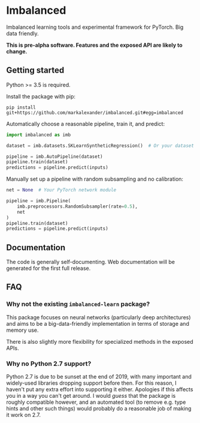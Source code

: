 
# Imbalanced

Imbalanced learning tools and experimental framework for PyTorch.
Big data friendly.

**This is pre-alpha software.  Features and the exposed API are likely to change.**


## Getting started

Python >= 3.5 is required.

Install the package with pip:

    pip install git+https://github.com/markalexander/imbalanced.git#egg=imbalanced


Automatically choose a reasonable pipeline, train it, and predict:

```python
import imbalanced as imb

dataset = imb.datasets.SKLearnSyntheticRegression()  # Or your dataset

pipeline = imb.AutoPipeline(dataset)
pipeline.train(dataset)
predictions = pipeline.predict(inputs)
```

Manually set up a pipeline with random subsampling and no calibration:

```python
net = None  # Your PyTorch network module

pipeline = imb.Pipeline(
    imb.preprocessors.RandomSubsampler(rate=0.5),
    net
)
pipeline.train(dataset)
predictions = pipeline.predict(inputs)
```


## Documentation

The code is generally self-documenting.  Web documentation will be generated
for the first full release.


## FAQ

### **Why not the existing `imbalanced-learn` package?**

This package focuses on neural networks (particularly deep architectures) and
aims to be a big-data-friendly implementation in terms of storage and memory
use.

There is also slightly more flexibility for specialized methods in the exposed
APIs.

### **Why no Python 2.7 support?**

Python 2.7 is due to be sunset at the end of 2019, with many important and
widely-used libraries dropping support before then.  For this reason, I haven't
put any extra effort into supporting it either.  Apologies if this affects you
in a way you can't get around.  I would *guess* that the package is roughly
compatible however, and an automated tool (to remove e.g. type hints and other
such things) would probably do a reasonable job of making it work on 2.7.
